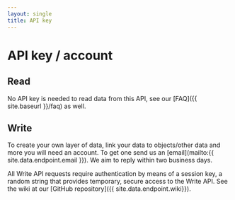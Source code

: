 ```yaml
---
layout: single
title: API key
---
```


# API key / account

## Read

No API key is needed to read data from this API, see our [FAQ]({{ site.baseurl }}/faq) as well.

## Write

To create your own layer of data, link your data to objects/other data and more you will need an account. To get one send us an [email](mailto:{{ site.data.endpoint.email }}). We aim to reply within two business days.

All Write API requests require authentication by means of a session key, a random string that provides temporary, secure access to the Write API. See the wiki at our [GitHub repository]({{ site.data.endpoint.wiki}}).

